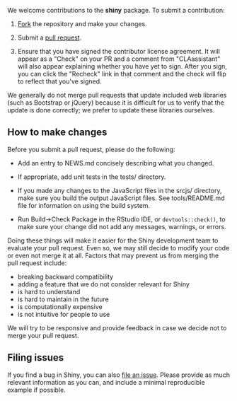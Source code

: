 We welcome contributions to the **shiny** package. To submit a contribution:

1. [Fork](https://github.com/rstudio/shiny/fork) the repository and make your changes.

2. Submit a [pull request](https://help.github.com/articles/using-pull-requests).

3. Ensure that you have signed the contributor license agreement. It will appear as a "Check"
   on your PR and a comment from "CLAassistant" will also appear explaining whether you have
   yet to sign. After you sign, you can click the "Recheck" link in that comment and the check
   will flip to reflect that you've signed.

We generally do not merge pull requests that update included web libraries (such as Bootstrap or jQuery) because it is difficult for us to verify that the update is done correctly; we prefer to update these libraries ourselves.

## How to make changes

Before you submit a pull request, please do the following:

* Add an entry to NEWS.md concisely describing what you changed.

* If appropriate, add unit tests in the tests/ directory.

* If you made any changes to the JavaScript files in the srcjs/ directory, make sure you build the output JavaScript files. See tools/README.md file for information on using the build system.

* Run Build->Check Package in the RStudio IDE, or `devtools::check()`, to make sure your change did not add any messages, warnings, or errors.

Doing these things will make it easier for the Shiny development team to evaluate your pull request. Even so, we may still decide to modify your code or even not merge it at all. Factors that may prevent us from merging the pull request include:

* breaking backward compatibility
* adding a feature that we do not consider relevant for Shiny
* is hard to understand
* is hard to maintain in the future
* is computationally expensive
* is not intuitive for people to use

We will try to be responsive and provide feedback in case we decide not to merge your pull request.


## Filing issues

If you find a bug in Shiny, you can also [file an issue](https://github.com/rstudio/shiny/issues/new). Please provide as much relevant information as you can, and include a minimal reproducible example if possible.

